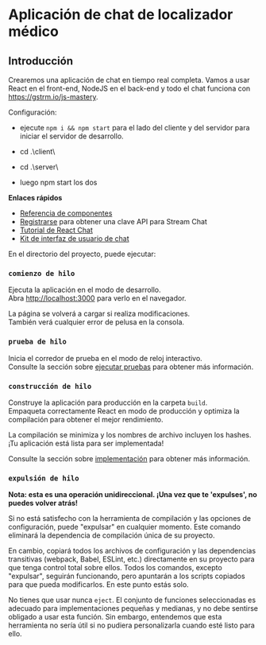 # Aplicación de chat de localizador médico

## Introducción
Crearemos una aplicación de chat en tiempo real completa. Vamos a usar React en el front-end, NodeJS en el back-end y todo el chat funciona con https://gstrm.io/js-mastery.

Configuración:
- ejecute ```npm i && npm start``` para el lado del cliente y del servidor para iniciar el servidor de desarrollo. 

- cd .\client\ 
- cd .\server\  

- luego npm start los dos  

**Enlaces rápidos**
- [Referencia de componentes](https://getstream.github.io/stream-chat-react/)
- [Registrarse](https://getstream.io/chat/trial/) para obtener una clave API para Stream Chat
- [Tutorial de React Chat](https://getstream.io/chat/react-chat/tutorial/)
- [Kit de interfaz de usuario de chat](https://getstream.io/chat/ui-kit/)

En el directorio del proyecto, puede ejecutar:

### `comienzo de hilo`

Ejecuta la aplicación en el modo de desarrollo.\
Abra [http://localhost:3000](http://localhost:3000) para verlo en el navegador.

La página se volverá a cargar si realiza modificaciones.\
También verá cualquier error de pelusa en la consola.

### `prueba de hilo`

Inicia el corredor de prueba en el modo de reloj interactivo.\
Consulte la sección sobre [ejecutar pruebas](https://facebook.github.io/create-react-app/docs/running-tests) para obtener más información.

### `construcción de hilo`

Construye la aplicación para producción en la carpeta `build`.\
Empaqueta correctamente React en modo de producción y optimiza la compilación para obtener el mejor rendimiento.

La compilación se minimiza y los nombres de archivo incluyen los hashes.\
¡Tu aplicación está lista para ser implementada!

Consulte la sección sobre [implementación](https://facebook.github.io/create-react-app/docs/deployment) para obtener más información.

### `expulsión de hilo`

**Nota: esta es una operación unidireccional. ¡Una vez que te 'expulses', no puedes volver atrás!**

Si no está satisfecho con la herramienta de compilación y las opciones de configuración, puede "expulsar" en cualquier momento. Este comando eliminará la dependencia de compilación única de su proyecto.

En cambio, copiará todos los archivos de configuración y las dependencias transitivas (webpack, Babel, ESLint, etc.) directamente en su proyecto para que tenga control total sobre ellos. Todos los comandos, excepto "expulsar", seguirán funcionando, pero apuntarán a los scripts copiados para que pueda modificarlos. En este punto estás solo.

No tienes que usar nunca `eject`. El conjunto de funciones seleccionadas es adecuado para implementaciones pequeñas y medianas, y no debe sentirse obligado a usar esta función. Sin embargo, entendemos que esta herramienta no sería útil si no pudiera personalizarla cuando esté listo para ello.
